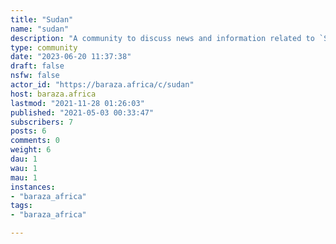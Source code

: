 ```yaml
---
title: "Sudan" 
name: "sudan"
description: "A community to discuss news and information related to `Sudan`. "
type: community
date: "2023-06-20 11:37:38"
draft: false
nsfw: false
actor_id: "https://baraza.africa/c/sudan"
host: baraza.africa
lastmod: "2021-11-28 01:26:03"
published: "2021-05-03 00:33:47"
subscribers: 7
posts: 6
comments: 0
weight: 6
dau: 1
wau: 1
mau: 1
instances:
- "baraza_africa"
tags: 
- "baraza_africa"

---
```

